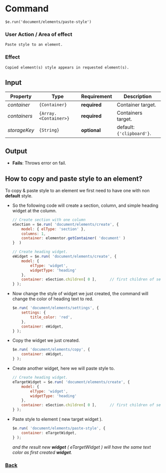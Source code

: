 # Command
    $e.run('document/elements/paste-style')

### User Action / Area of effect
    Paste style to an element.
     
### Effect
    Copied element(s) style appears in requested element(s).

## Input
| Property     | Type                  | Requirement   | Description |
|---           |---                    |---            |---|
| _container_  | `{Container}`         | **required**  | Container target.
| _containers_ | `{Array.<Container>}` | **required**  | Containers target.
| _storageKey_ | `{String}`            | **optional**  | default: `{'clipboard'}`.

## Output
   * **Fails**: Throws error on fail.
   
## How to copy and paste style to an element? 
To copy & paste style to an element we first need to have one with non **default** style.
* So the following code will create a section, column, and simple heading widget at the column.
    ```javascript
    // Create section with one column
    eSection = $e.run( 'document/elements/create', { 
        model: { elType: 'section' },
        columns: 1,
        container: elementor.getContainer( 'document' )
    }  )

    // Create heading widget.
    eWidget = $e.run( 'document/elements/create', {
        model: {
            elType: 'widget',
            widgetType: 'heading'
        }, 
        container: eSection.children[ 0 ],      // first children of section means the column.
    } );
    ```
* Now change the style of widget we just created, the command will change the color of heading text to red.
    ```javascript
    $e.run( 'document/elements/settings', {
        settings: {
            title_color: 'red',
        },
        container: eWidget,
    } );
    ```
* Copy the widget we just created.
    ```javascript
    $e.run( 'document/elements/copy', {
        container: eWidget,
    } );
    ```
* Create another widget, here we will paste style to.
    ```javascript
    // Create heading widget.
    eTargetWidget = $e.run( 'document/elements/create', {
        model: {
            elType: 'widget',
            widgetType: 'heading'
        }, 
        container: eSection.children[ 0 ],      // first children of section means the column.
    } );
    ```
* Paste style to element ( new target widget ).
    ```javascript
    $e.run( 'document/elements/paste-style', {
        container: eTargetWidget,
    } );
    ```
   _and the result new **widget** ( eTargetWidget ) will have the same text color as first created **widget**._

### [Back](../usability.index.md) 
